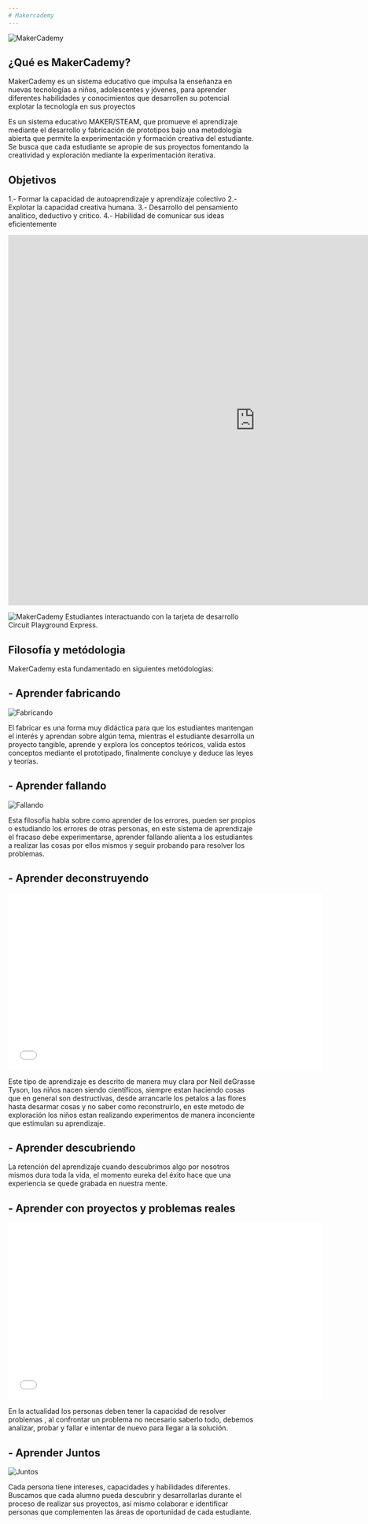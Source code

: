 ```yaml
---
# Makercademy
---
```


![MakerCademy]({{site.baseurl}}/img/nina.jpg)


## ¿Qué es MakerCademy?
MakerCademy es un sistema educativo que impulsa la enseñanza en nuevas tecnologías a niños, adolescentes y
jóvenes, para aprender diferentes habilidades y conocimientos que desarrollen su potencial explotar la tecnología en sus proyectos

Es un sistema educativo MAKER/STEAM, que promueve el aprendizaje mediante el desarrollo y fabricación de prototipos bajo una metodología abierta que permite la experimentación y formación creativa del estudiante. Se busca que cada estudiante se apropie de sus proyectos fomentando la creatividad y exploración mediante la experimentación iterativa.  

## Objetivos

1.- Formar la capacidad de autoaprendizaje y aprendizaje colectivo
2.- Explotar la capacidad creativa humana.
3.- Desarrollo  del pensamiento analitico, deductivo y critico.
4.- Habilidad de comunicar sus ideas eficientemente

<iframe width="1004" height="753" src="https://www.youtube.com/embed/5U6xXqElj08" frameborder="0" allow="accelerometer; encrypted-media; gyroscope; picture-in-picture" allowfullscreen></iframe>


![MakerCademy]({{site.baseurl}}/img/nino.jpg)
Estudiantes interactuando con la tarjeta de desarrollo Circuit Playground Express.



## Filosofía y metódologia
MakerCademy esta fundamentado en siguientes metódologias:

## - Aprender fabricando<br>
![Fabricando]({{site.baseurl}}/img/Making.jpg)

El fabricar es una forma muy didáctica para que los estudiantes mantengan el interés y aprendan sobre algún tema, mientras el estudiante desarrolla un proyecto tangible, aprende y explora los conceptos teóricos, valida estos conceptos mediante el prototipado, finalmente concluye y deduce las leyes y teorías.

## - Aprender fallando
![Fallando]({{site.baseurl}}/img/Fallando.jpg)

Esta filosofía habla sobre como aprender de los errores, pueden ser propios o estudiando los errores de otras personas, en este sistema de aprendizaje el fracaso debe experimentarse, aprender fallando alienta a los estudiantes a realizar las cosas por ellos mismos y seguir probando para resolver los problemas.

## - Aprender deconstruyendo

<iframe width="640" height="360" src="//www.youtube.com/embed/bvFOeysaNAY" frameborder="0" allowfullscreen></iframe>

Este tipo de aprendizaje es descrito de manera muy clara por Neil deGrasse Tyson, los niños nacen siendo científicos, siempre estan haciendo cosas que en general son destructivas, desde arrancarle los petalos a las flores hasta desarmar cosas y no saber como reconstruirlo, en este metodo de exploración los niños estan realizando experimentos de manera inconciente que estimulan su aprendizaje.

## - Aprender descubriendo
La retención del aprendizaje cuando descubrimos algo por nosotros mismos dura toda la vida, el momento eureka del éxito hace que una experiencia se quede grabada en nuestra mente.

## - Aprender con proyectos y problemas reales

<iframe width="640" height="360" src="//www.youtube.com/embed/Nxqt-F4YdNY" frameborder="0" allowfullscreen></iframe>

En la actualidad los personas deben tener la capacidad de resolver problemas , al confrontar un problema  no necesario saberlo todo, debemos analizar, probar y fallar e intentar de nuevo para llegar a la solución.

## - Aprender Juntos

![Juntos]({{site.baseurl}}/img/Juntos.jpg)

Cada persona tiene intereses,  capacidades y habilidades diferentes. Buscamos que cada alumno pueda descubrir y desarrollarlas durante el proceso de realizar sus proyectos, así mismo colaborar  e identificar personas que complementen las áreas de oportunidad de cada estudiante. 

